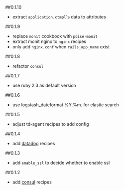 ##0.1.10
* extract `application.ctmpl`'s data to attributes

##0.1.9
* replace `monit` cookbook with `poise-monit`
* extract monit nginx to `nginx` recipes
* only add `nginx.conf` when `rails_app_name` exist

##0.1.8
* refactor `consul`

##0.1.7
* use ruby 2.3 as default version

##0.1.6
* use logstash_dateformat %Y.%m. for elastic search

##0.1.5
* adjust td-agent recipes to add config

##0.1.4
* add [datadog](https://github.com/DataDog/chef-datadog) recipes

##0.1.3
* add `enable_ssl` to decide whether to enable ssl

##0.1.2
* add [consul](https://www.consul.io/) recipes